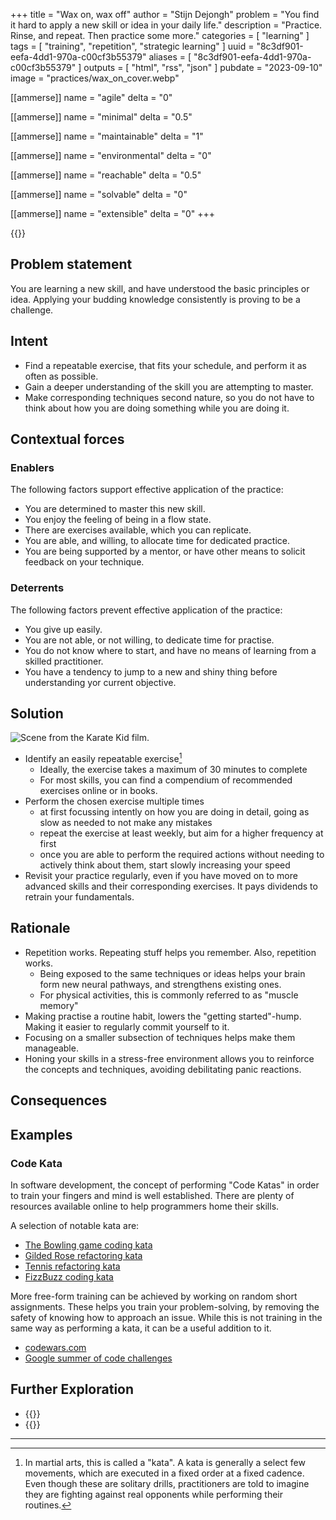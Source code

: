 +++
title = "Wax on, wax off"
author = "Stijn Dejongh"
problem = "You find it hard to apply a new skill or idea in your daily life."
description = "Practice. Rinse, and repeat. Then practice some more."
categories = [ "learning" ]
tags = [ "training", "repetition", "strategic learning" ]
uuid = "8c3df901-eefa-4dd1-970a-c00cf3b55379"
aliases = [ "8c3df901-eefa-4dd1-970a-c00cf3b55379" ]
outputs = [ "html", "rss", "json" ]
pubdate = "2023-09-10"
image = "practices/wax_on_cover.webp"

[[ammerse]]
name = "agile"
delta = "0"

[[ammerse]]
name = "minimal"
delta = "0.5"

[[ammerse]]
name = "maintainable"
delta = "1"

[[ammerse]]
name = "environmental"
delta = "0"

[[ammerse]]
name = "reachable"
delta = "0.5"

[[ammerse]]
name = "solvable"
delta = "0"

[[ammerse]]
name = "extensible"
delta = "0"
+++

{{<quote text="I fear not the man who has practised 10,000 kicks once, but I fear the man who has practiced one kick 10,000 times" author="Bruce Lee">}}

## Problem statement

You are learning a new skill, and have understood the basic principles or idea. Applying your budding knowledge consistently is proving to be a
challenge.

## Intent

- Find a repeatable exercise, that fits your schedule, and perform it as often as possible.
- Gain a deeper understanding of the skill you are attempting to master.
- Make corresponding techniques second nature, so you do not have to think about how you are doing something while you are doing it.

## Contextual forces

### Enablers

The following factors support effective application of the practice:

- You are determined to master this new skill.
- You enjoy the feeling of being in a flow state.
- There are exercises available, which you can replicate.
- You are able, and willing, to allocate time for dedicated practice.
- You are being supported by a mentor, or have other means to solicit feedback on your technique.

### Deterrents

The following factors prevent effective application of the practice:

- You give up easily.
- You are not able, or not willing, to dedicate time for practise.
- You do not know where to start, and have no means of learning from a skilled practitioner.
- You have a tendency to jump to a new and shiny thing before understanding yor current objective.

## Solution

![Scene from the Karate Kid film.](/images/practices/miyagi_wax_on.gif)

- Identify an easily repeatable exercise[^1]
  - Ideally, the exercise takes a maximum of 30 minutes to complete
  - For most skills, you can find a compendium of recommended exercises online or in books.
- Perform the chosen exercise multiple times
  - at first focussing intently on how you are doing in detail, going as slow as needed to not make any mistakes
  - repeat the exercise at least weekly, but aim for a higher frequency at first
  - once you are able to perform the required actions without needing to actively think about them, start slowly increasing your speed
- Revisit your practice regularly, even if you have moved on to more advanced skills and their corresponding exercises. It pays dividends to
  retrain your fundamentals.

## Rationale

- Repetition works. Repeating stuff helps you remember. Also, repetition works.
  - Being exposed to the same techniques or ideas helps your brain form new neural pathways, and strengthens existing ones.
  - For physical activities, this is commonly referred to as "muscle memory"
- Making practise a routine habit, lowers the "getting started"-hump. Making it easier to regularly commit yourself to it.
- Focusing on a smaller subsection of techniques helps make them manageable.
- Honing your skills in a stress-free environment allows you to reinforce the concepts and techniques, avoiding debilitating panic reactions.

## Consequences

## Examples

### Code Kata

In software development, the concept of performing "Code Katas" in order to train your fingers and mind is well established.
There are plenty of resources available online to help programmers home their skills.

A selection of notable kata are:

- [The Bowling game coding kata](http://www.butunclebob.com/ArticleS.UncleBob.TheBowlingGameKata)
- [Gilded Rose refactoring kata](https://github.com/emilybache/GildedRose-Refactoring-Kata)
- [Tennis refactoring kata](https://github.com/emilybache/Tennis-Refactoring-Kata)
- [FizzBuzz coding kata](https://codingdojo.org/kata/FizzBuzz/)

More free-form training can be achieved by working on random short assignments.
These helps you train your problem-solving, by removing the safety of knowing how to approach an issue.
While this is not training in the same way as performing a kata, it can be a useful addition to it.

- [codewars.com](https://www.codewars.com/)
- [Google summer of code challenges](https://summerofcode.withgoogle.com/)

## Further Exploration

- {{<reference author="Handelsman, M. M. PhD" 
  year="2022" 
  title="Consider the Role of Repetition in the Classroom... Again" 
  site="Psychology Today"
  link="https://www.psychologytoday.com/us/blog/the-ethical-professor/202202/let-s-consider-the-role-repetition-in-the-classroom-again" >}}
- {{<reference author="Hogan, B. P."
  year="2015"
  isbn="9781680501223"
  title="Exercises for Programmers: 57 Challenges to Develop Your Coding Skills"
  publisher="The Pragmatic Bookshelf"
  link="https://pragprog.com/titles/bhwb/exercises-for-programmers" >}}

---

[^1]: In martial arts, this is called a "kata". A kata is generally a select few movements, which are executed in a fixed order at a fixed
    cadence. Even though these are solitary drills, practitioners are told to imagine they are fighting against real opponents while performing
    their routines.
